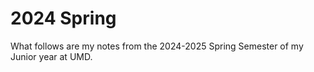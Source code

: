 # 2024 Spring

What follows are my notes from the 2024-2025 Spring Semester of my Junior year at UMD.
